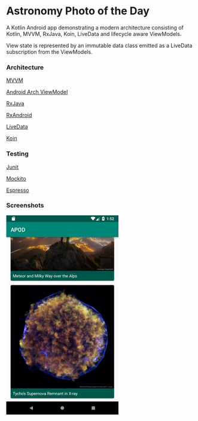 # Astronomy Photo of the Day

A Kotlin Android app demonstrating a modern architecture consisting of Kotlin, MVVM, RxJava, Koin, LiveData and lifecycle aware ViewModels.

View state is represented by an immutable data class emitted as a LiveData subscription from the ViewModels. 

### Architecture

[MVVM](https://en.wikipedia.org/wiki/Model%E2%80%93view%E2%80%93viewmodel)

[Android Arch ViewModel](https://developer.android.com/topic/libraries/architecture/viewmodel)

[RxJava](https://github.com/ReactiveX/RxJava)

[RxAndroid](https://github.com/ReactiveX/RxAndroid)

[LiveData](https://developer.android.com/topic/libraries/architecture/livedata)

[Koin](https://insert-koin.io/)
 
### Testing
[Junit](https://junit.org/junit4/)

[Mockito](http://site.mockito.org/)

[Espresso](https://developer.android.com/training/testing/espresso/)

### Screenshots

<img src="media/screenshot1.png" alt="screenshot" width="300"/>